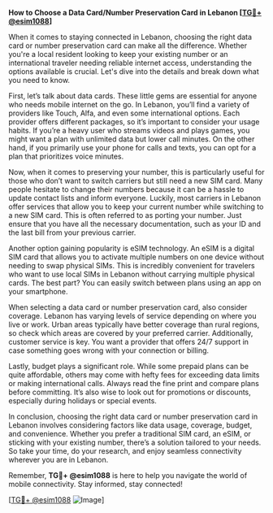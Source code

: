 **How to Choose a Data Card/Number Preservation Card in Lebanon [[TG💪+ @esim1088](https://t.me/s/esim1088)]**

When it comes to staying connected in Lebanon, choosing the right data card or number preservation card can make all the difference. Whether you're a local resident looking to keep your existing number or an international traveler needing reliable internet access, understanding the options available is crucial. Let's dive into the details and break down what you need to know.

First, let’s talk about data cards. These little gems are essential for anyone who needs mobile internet on the go. In Lebanon, you’ll find a variety of providers like Touch, Alfa, and even some international options. Each provider offers different packages, so it’s important to consider your usage habits. If you’re a heavy user who streams videos and plays games, you might want a plan with unlimited data but lower call minutes. On the other hand, if you primarily use your phone for calls and texts, you can opt for a plan that prioritizes voice minutes.

Now, when it comes to preserving your number, this is particularly useful for those who don’t want to switch carriers but still need a new SIM card. Many people hesitate to change their numbers because it can be a hassle to update contact lists and inform everyone. Luckily, most carriers in Lebanon offer services that allow you to keep your current number while switching to a new SIM card. This is often referred to as porting your number. Just ensure that you have all the necessary documentation, such as your ID and the last bill from your previous carrier.

Another option gaining popularity is eSIM technology. An eSIM is a digital SIM card that allows you to activate multiple numbers on one device without needing to swap physical SIMs. This is incredibly convenient for travelers who want to use local SIMs in Lebanon without carrying multiple physical cards. The best part? You can easily switch between plans using an app on your smartphone.

When selecting a data card or number preservation card, also consider coverage. Lebanon has varying levels of service depending on where you live or work. Urban areas typically have better coverage than rural regions, so check which areas are covered by your preferred carrier. Additionally, customer service is key. You want a provider that offers 24/7 support in case something goes wrong with your connection or billing.

Lastly, budget plays a significant role. While some prepaid plans can be quite affordable, others may come with hefty fees for exceeding data limits or making international calls. Always read the fine print and compare plans before committing. It’s also wise to look out for promotions or discounts, especially during holidays or special events.

In conclusion, choosing the right data card or number preservation card in Lebanon involves considering factors like data usage, coverage, budget, and convenience. Whether you prefer a traditional SIM card, an eSIM, or sticking with your existing number, there’s a solution tailored to your needs. So take your time, do your research, and enjoy seamless connectivity wherever you are in Lebanon.

Remember, **TG💪+ @esim1088** is here to help you navigate the world of mobile connectivity. Stay informed, stay connected! 

[[TG💪+ @esim1088](https://t.me/s/esim1088) ![Image](https://i.postimg.cc/Y0z9fWf4/image.png)]